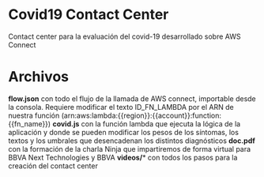 # Covid19 Contact Center

Contact center para la evaluación del covid-19 desarrollado sobre AWS Connect


# Archivos

**flow.json** con todo el flujo de la llamada de AWS connect, importable desde la consola. Requiere modificar el texto ID_FN_LAMBDA por el ARN de nuestra función (arn:aws:lambda:{{region}}:{{account}}:function:{{fn_name}})
**covid.js** con la función lambda que ejecuta la lógica de la aplicación y donde se pueden modificar los pesos de los síntomas, los textos y los umbrales que desencadenan los distintos diagnósticos
**doc.pdf** con la formación de la charla Ninja que impartiremos de forma virtual para BBVA Next Technologies y BBVA
**videos/*** con todos los pasos para la creación del contact center
